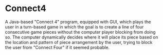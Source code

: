 Connect4
========

A Java-based "Connect 4" program, equipped with GUI, which plays the user in a turn-based game in which the goal is to create a line of four consecutive game pieces without the computer player blocking from doing so. The computer dynamically decides where it will place its piece based on the location and pattern of piece arrangement by the user, trying to block the user from "Connect Four" if it seemed probable.
